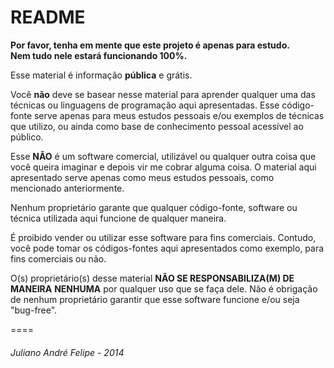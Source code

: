 # README

**Por favor, tenha em mente que este projeto é apenas para estudo.**<br/>
**Nem tudo nele estará funcionando 100%.**

Esse material é informação **pública** e grátis.

Você **não** deve se basear nesse material para aprender qualquer uma das
técnicas ou linguagens de programação aqui apresentadas. Esse código-fonte
serve apenas para meus estudos pessoais e/ou exemplos de técnicas que
utilizo, ou ainda como base de conhecimento pessoal acessível ao público.

Esse **NÃO** é um software comercial, utilizável ou qualquer outra coisa que
você queira imaginar e depois vir me cobrar alguma coisa. O material aqui 
apresentado serve apenas como meus estudos pessoais, como mencionado
anteriormente.

Nenhum proprietário garante que qualquer código-fonte, software ou técnica
utilizada aqui funcione de qualquer maneira.

É proibido vender ou utilizar esse software para fins comerciais. Contudo,
você pode tomar os códigos-fontes aqui apresentados como exemplo, para fins
comerciais ou não.

O(s) proprietário(s) desse material **NÃO SE RESPONSABILIZA(M) DE MANEIRA**
**NENHUMA** por qualquer uso que se faça dele. Não é obrigação de nenhum
proprietário garantir que esse software funcione e/ou seja "bug-free".

====

###### Juliano André Felipe - 2014
